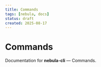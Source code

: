 ```yaml
---
title: Commands
tags: [nebula, docs]
status: draft
created: 2025-08-17
---
```


# Commands

Documentation for **nebula-cli** — Commands.
